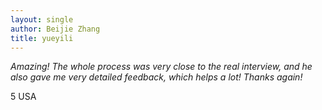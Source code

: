 ```yaml
---
layout: single
author: Beijie Zhang
title: yueyili 
---
```


<i class="fa fa-solid fa-quote-left"></i>
*Amazing! The whole process was very close to the real interview, and he also gave me very detailed feedback, which helps a lot! Thanks again!*
<i class="fa fa-solid fa-quote-right"></i>

<!--spoiler-->

<i class="fa fa-solid fa-star"></i> 5
<i class="fa fa-solid fa-flag-usa"></i> USA